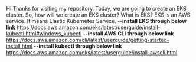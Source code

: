 Hi Thanks for visiting my repository. 
Today, we are going to create an EKS cluster. So, how will we create an EKS cluster? 
What is EKS? EKS is an AWS service. It means Elastic Kubernetes Service. 
--**install EKS through below link**
https://docs.aws.amazon.com/eks/latest/userguide/install-kubectl.html#windows_kubectl
**--install AWS CLI through below link**
https://docs.aws.amazon.com/cli/latest/userguide/getting-started-install.html
**--install kubectl through below link**
https://docs.aws.amazon.com/eks/latest/userguide/install-awscli.html
